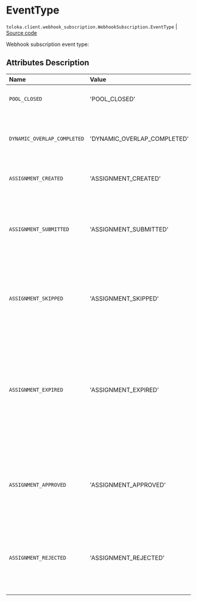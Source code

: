 # EventType
`toloka.client.webhook_subscription.WebhookSubscription.EventType` | [Source code](https://github.com/Toloka/toloka-kit/blob/v1.0.2/src/client/webhook_subscription.py#L22)

Webhook subscription event type:

## Attributes Description

| Name | Value | Description |
| :------| :-----------| :----------| 
`POOL_CLOSED`|'POOL_CLOSED'|<p>The pool is closed.</p>
`DYNAMIC_OVERLAP_COMPLETED`|'DYNAMIC_OVERLAP_COMPLETED'|<p>There is an aggregated estimate for dynamic overlap.</p>
`ASSIGNMENT_CREATED`|'ASSIGNMENT_CREATED'|<p>Task created.</p>
`ASSIGNMENT_SUBMITTED`|'ASSIGNMENT_SUBMITTED'|<p>The task has been completed and is waiting for acceptance by the customer.</p>
`ASSIGNMENT_SKIPPED`|'ASSIGNMENT_SKIPPED'|<p>The task was taken to work, but the Toloker skipped it and did not return to it.</p>
`ASSIGNMENT_EXPIRED`|'ASSIGNMENT_EXPIRED'|<p>The task was taken to work, but the Toloker did not have time to complete it in the allotted time or refused it before the end of the term.</p>
`ASSIGNMENT_APPROVED`|'ASSIGNMENT_APPROVED'|<p>The task was performed by the Toloker and confirmed by the customer.</p>
`ASSIGNMENT_REJECTED`|'ASSIGNMENT_REJECTED'|<p>The task was completed by the Toloker, but rejected by the customer.</p>
